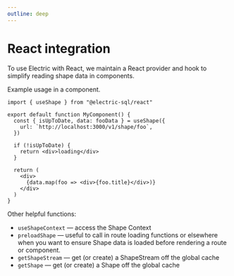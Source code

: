```yaml
---
outline: deep
---
```


# React integration

To use Electric with React, we maintain a React provider and hook to simplify reading shape data in components.

Example usage in a component.
```tsx
import { useShape } from "@electric-sql/react"

export default function MyComponent() {
  const { isUpToDate, data: fooData } = useShape({
    url: `http://localhost:3000/v1/shape/foo`,
  })

  if (!isUpToDate) {
    return <div>loading</div>
  }
  
  return (
    <div>
      {data.map(foo => <div>{foo.title}</div>)}
    </div>
  )
}
```
Other helpful functions:

- `useShapeContext` — access the Shape Context
- `preloadShape` — useful to call in route loading functions or elsewhere when you want to ensure Shape data is loaded before rendering a route or component.
- `getShapeStream` — get (or create) a ShapeStream off the global cache
- `getShape` — get (or create) a Shape off the global cache


